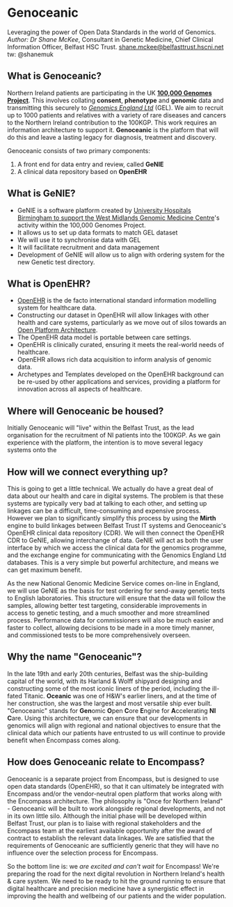 # Genoceanic
Leveraging the power of Open Data Standards in the world of Genomics.
*Author: Dr Shane McKee*, Consultant in Genetic Medicine, Chief Clinical Information Officer, Belfast HSC Trust. shane.mckee@belfasttrust.hscni.net tw: @shanemuk

## What is Genoceanic?
Northern Ireland patients are participating in the UK [**100,000 Genomes Project**](https://www.genomicsengland.co.uk/). This involves collating **consent**, **phenotype** and **genomic** data and transmitting this securely to [*Genomics England Ltd*](https://www.genomicsengland.co.uk/) (GEL). We aim to recruit up to 1000 patients and relatives with a variety of rare diseases and cancers to the Northern Ireland contribution to the 100KGP. This work requires an information architecture to support it. **Genoceanic** is the platform that will do this and leave a lasting legacy for diagnosis, treatment and discovery.

Genoceanic consists of two primary components:

1. A front end for data entry and review, called **GeNIE**
1. A clinical data repository based on **OpenEHR**

## What is GeNIE?
- GeNIE is a software platform created by [University Hospitals Birmingham to support the West Midlands Genomic Medicine Centre](https://www.uhb.nhs.uk/west-midlands-genomic-medicine-centre.htm)'s activity within the 100,000 Genomes Project. 
- It allows us to set up data formats to match GEL dataset
- We will use it to synchronise data with GEL
- It will facilitate recruitment and data management
- Development of GeNIE will allow us to align with ordering system for the new Genetic test directory.

## What is OpenEHR?
- [OpenEHR](http://www.openehr.org) is the de facto international standard information modelling system for healthcare data.
- Constructing our dataset in OpenEHR will allow linkages with other health and care systems, particularly as we move out of silos towards an [Open Platform Architecture](http://apperta.org/openplatforms).
- The OpenEHR data model is portable between care settings.
- OpenEHR is clinically curated, ensuring it meets the real-world needs of healthcare.
- OpenEHR allows rich data acquisition to inform analysis of genomic data.
- Archetypes and Templates developed on the OpenEHR background can be re-used by other applications and services, providing a platform for innovation across all aspects of healthcare.

## Where will Genoceanic be housed?
Initially Genoceanic will "live" within the Belfast Trust, as the lead organisation for the recruitment of NI patients into the 100KGP. As we gain experience with the platform, the intention is to move several legacy systems onto the 

## How will we connect everything up?
This is going to get a little technical. We actually do have a great deal of data about our health and care in digital systems. The problem is that these systems are typically very bad at talking to each other, and setting up linkages can be a difficult, time-consuming and expensive process. However we plan to significantly simplify this process by using the **Mirth** engine to build linkages between Belfast Trust IT systems and Genoceanic's OpenEHR clinical data repository (CDR). We will then connect the OpenEHR CDR to GeNIE, allowing interchange of data. GeNIE will act as both the user interface by which we access the clinical data for the genomics programme, and the exchange engine for communicating with the Genomics England Ltd databases. This is a very simple but powerful architecture, and means we can get maximum benefit.

As the new National Genomic Medicine Service comes on-line in England, we will use GeNIE as the basis for test ordering for send-away genetic tests to English laboratories. This structure will ensure that the data will follow the samples, allowing better test targeting, considerable improvements in access to genetic testing, and a much smoother and more streamlined process. Performance data for commissioners will also be much easier and faster to collect, allowing decisions to be made in a more timely manner, and commissioned tests to be more comprehensively overseen. 

## Why the name "Genoceanic"?
In the late 19th and early 20th centuries, Belfast was the ship-building capital of the world, with its Harland & Wolff shipyard designing and constructing some of the most iconic liners of the period, including the ill-fated Titanic. **Oceanic** was one of H&W's earlier liners, and at the time of her construction, she was the largest and most versatile ship ever built. 
"Genoceanic" stands for **Gen**omic **O**pen **C**ore **E**ngine for **A**ccelerating **NI** **C**are. Using this architecture, we can ensure that our developments in genomics will align with regional and national objectives to ensure that the clinical data which our patients have entrusted to us will continue to provide benefit when Encompass comes along.

## How does Genoceanic relate to Encompass?
Genoceanic is a separate project from Encompass, but is designed to use open data standards (OpenEHR), so that it can ultimately be integrated with Encompass and/or the vendor-neutral open platform that works along with the Encompass architecture. The philosophy is "Once for Northern Ireland" - Genoceanic will be built to work alongside regional developments, and not in its own little silo. Although the initial phase will be developed within Belfast Trust, our plan is to liaise with regional stakeholders and the Encompass team at the earliest available opportunity after the award of contract to establish the relevant data linkages. We are satisfied that the requirements of Genoceanic are sufficiently generic that they will have no influence over the selection process for Encompass.

So the bottom line is: we *are excited and can't wait* for Encompass! We're preparing the road for the next digital revolution in Northern Ireland's health & care system. We need to be ready to hit the ground running to ensure that digital healthcare and precision medicine have a synergistic effect in improving the health and wellbeing of our patients and the wider population.
